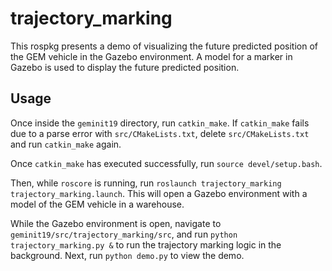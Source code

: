 # trajectory_marking

This rospkg presents a demo of visualizing the future predicted position of the GEM vehicle in the Gazebo environment. A model for a marker in Gazebo is used to display the future predicted position.

## Usage

Once inside the `geminit19` directory, run `catkin_make`. If `catkin_make` fails due to a parse error with `src/CMakeLists.txt`, delete `src/CMakeLists.txt` and run `catkin_make` again.

Once `catkin_make` has executed successfully, run `source devel/setup.bash`.

Then, while `roscore` is running, run `roslaunch trajectory_marking trajectory_marking.launch`. This will open a Gazebo environment with a model of the GEM vehicle in a warehouse.

While the Gazebo environment is open, navigate to `geminit19/src/trajectory_marking/src`, and run `python trajectory_marking.py &` to run the trajectory marking logic in the background. Next, run `python demo.py` to view the demo.